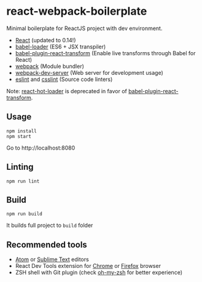 # react-webpack-boilerplate
Minimal boilerplate for ReactJS project with dev environment.
 - [React](https://github.com/facebook/react) (updated to 0.14!)
 - [babel-loader](https://github.com/babel/babel-loader) (ES6 + JSX transpiler)
 - [babel-plugin-react-transform](https://github.com/gaearon/babel-plugin-react-transform) (Enable live transforms through Babel for React)
 - [webpack](https://github.com/webpack/webpack) (Module bundler)
 - [webpack-dev-server](https://github.com/webpack/webpack-dev-server) (Web server for development usage)
 - [eslint](https://github.com/eslint/eslint) and [csslint](https://github.com/CSSLint/csslint) (Source code linters)

Note: [react-hot-loader](https://github.com/gaearon/react-hot-loader) is deprecated in favor of [babel-plugin-react-transform](https://github.com/gaearon/babel-plugin-react-transform).

## Usage
```
npm install
npm start
```
Go to http://localhost:8080

## Linting
```
npm run lint
```

## Build
```
npm run build
```
It builds full project to `build` folder

## Recommended tools
 - [Atom](http://atom.io) or [Sublime Text](http://www.sublimetext.com/) editors
 - React Dev Tools extension for [Chrome](https://chrome.google.com/webstore/detail/react-developer-tools/fmkadmapgofadopljbjfkapdkoienihi) or [Firefox](https://addons.mozilla.org/en-US/firefox/addon/react-devtools/) browser
 - ZSH shell with Git plugin (check [oh-my-zsh](https://github.com/robbyrussell/oh-my-zsh) for better experience)
